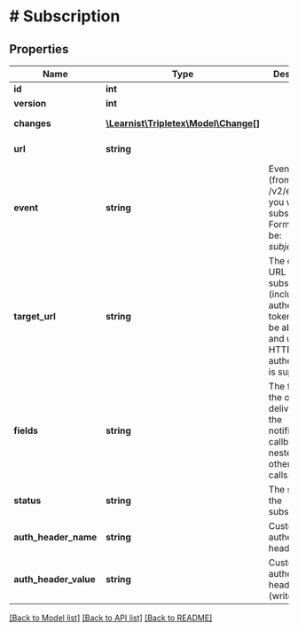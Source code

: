 # # Subscription

## Properties

Name | Type | Description | Notes
------------ | ------------- | ------------- | -------------
**id** | **int** |  | [optional]
**version** | **int** |  | [optional]
**changes** | [**\Learnist\Tripletex\Model\Change[]**](Change.md) |  | [optional] [readonly]
**url** | **string** |  | [optional] [readonly]
**event** | **string** | Event name (from /v2/event) you wish to subscribe to. Form should be: *subject.verb*. |
**target_url** | **string** | The callback URL used for subscriptions (including authentication tokens). Must be absolute and use HTTPS. Basic authentication is supported. |
**fields** | **string** | The fields in the object delivered with the notification callback, nested as in other API calls. | [optional]
**status** | **string** | The status of the subscription. | [optional]
**auth_header_name** | **string** | Custom authentication header name | [optional]
**auth_header_value** | **string** | Custom authentication header value (write only) | [optional]

[[Back to Model list]](../../README.md#models) [[Back to API list]](../../README.md#endpoints) [[Back to README]](../../README.md)
